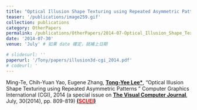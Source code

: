 ```yaml
---
title: "Optical Illusion Shape Texturing using Repeated Asymmetric Patterns"
teaser: '/publications/image259.gif'
collection: publications
category: OtherPapers
permalink: /publications/OtherPapers/2014-07-Optical_Illusion_Shape_Texturing_using_Repeated_Asymmetric_Patterns
date: '2014-07-30'
venue: 'July' # 如果 date 確定，就補上日期

# slidesurl: ''
paperurl: '/Tony/papers/illusion3d-cgi_2014.pdf'
# codeurl: '
---
```

	
	
Ming-Te, Chih-Yuan Yao, Eugene Zhang, <strong><u>Tong-Yee Lee*</u></strong>, “Optical Illusion Shape Texturing using Repeated Asymmetric Patterns ” Computer Graphics International (CGI), 2014 (a special issue on <strong><u>The Visual Computer Journal</u></strong>, July, 30(2014), pp. 809-819)  <strong><u> (<span style="color:red">SCI/EI</span>)</u></strong>